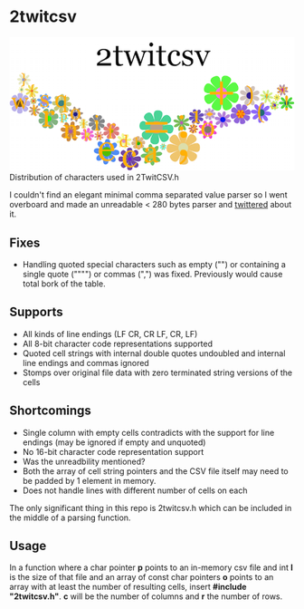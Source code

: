 2twitcsv
========

![2TwitCSV](/media/2TwitCSV.png)
Distribution of characters used in 2TwitCSV.h  

I couldn't find an elegant minimal comma separated value parser so I went overboard and made an unreadable < 280 bytes parser and [twittered](https://twitter.com/Sakrac/status/570029962503147520) about it.

Fixes
-----

 - Handling quoted special characters such as empty ("") or containing a single quote ("""") or commas (",") was fixed. Previously would cause total bork of the table.

Supports
--------

 - All kinds of line endings (LF CR, CR LF, CR, LF)
 - All 8-bit character code representations supported
 - Quoted cell strings with internal double quotes undoubled and internal line endings and commas ignored
 - Stomps over original file data with zero terminated string versions of the cells

Shortcomings
------------

 - Single column with empty cells contradicts with the support for line endings (may be ignored if empty and unquoted)
 - No 16-bit character code representation support
 - Was the unreadbility mentioned?
 - Both the array of cell string pointers and the CSV file itself may need to be padded by 1 element in memory.
 - Does not handle lines with different number of cells on each

The only significant thing in this repo is 2twitcsv.h which can be included in the middle of a parsing function.

Usage
-----

In a function where a char pointer **p** points to an in-memory csv file and int **l** is the size of that file and an array of const char pointers **o** points to an array with at least the number of resulting cells, insert **#include "2twitcsv.h"**. **c** will be the number of columns and **r** the number of rows.
